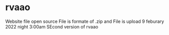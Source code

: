 # rvaao
Website file open source 
File is formate of .zip and File is upload 9 feburary 2022 night 3:00am
SEcond version of rvaao
